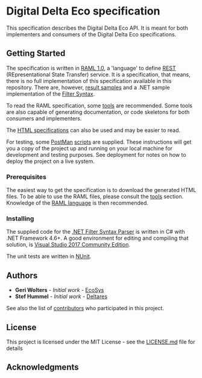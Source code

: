 # Digital Delta Eco specification

This specification describes the Digital Delta Eco API. It is meant for both implementers and consumers of the Digital Delta Eco specifications.

## Getting Started

The specification is written in [RAML 1.0](https://raml.org), a 'language' to define [REST](https://nl.wikipedia.org/wiki/Representational_state_transfer) (REpresentational State Transfer) service.
It is a specification, that means, there is no full implementation of this specification available in this repository.
There are, however, [result samples](https://github.com/DigitaleDeltaOrg/dd-eco-api-specs/tree/master/AquaDesk%20Examples) and a .NET sample implementation of the [Filter Syntax](https://github.com/DigitaleDeltaOrg/dd-eco-api-specs/wiki/Implementation-Topics).

To read the RAML specification, some [tools](https://github.com/DigitaleDeltaOrg/dd-eco-api-specs/wiki/Tools) are recommended. Some tools are also capable of generating documentation, or code skeletons for both consumers and implementers.

The [HTML specifications](https://github.com/DigitaleDeltaOrg/dd-eco-api-specs/tree/master/Html) can also be used and may be easier to read.

For testing, some [PostMan](https://getpostman.com) [scripts](https://github.com/DigitaleDeltaOrg/dd-eco-api-specs/tree/master/Postman%20Scripts) are supplied.
These instructions will get you a copy of the project up and running on your local machine for development and testing purposes. See deployment for notes on how to deploy the project on a live system.

### Prerequisites

The easiest way to get the specification is to download the generated HTML files.
To be able to use the RAML files, please consult the [tools](https://github.com/DigitaleDeltaOrg/dd-eco-api-specs/wiki/Tools) section. Knowledge of the [RAML language](https://raml.org) is then recommended.

### Installing

The supplied code for the [.NET Filter Syntax Parser](https://github.com/DigitaleDeltaOrg/dd-eco-api-specs/tree/master/.NET%20Filter%20Syntax%20Parser) is written in C# with .NET Framework 4.6+.
A good environment for editing and compiling that solution, is [Visual Studio 2017 Community Edition](https://visualstudio.microsoft.com/thank-you-downloading-visual-studio/?sku=Community&rel=15).

The unit tests are written in [NUnit](http://nunit.org/).

## Authors

* **Geri Wolters** - *Initial work* - [EcoSys](https://www.ecosys.nl)
* **Stef Hummel** - *Initial work* - [Deltares](https://www.deltares.nl)

See also the list of [contributors](https://github.com/DigitaleDeltaOrg/dd-eco-api-specs/blob/master/Contributors.md) who participated in this project.

## License

This project is licensed under the MIT License - see the [LICENSE.md](license.md) file for details

## Acknowledgments
